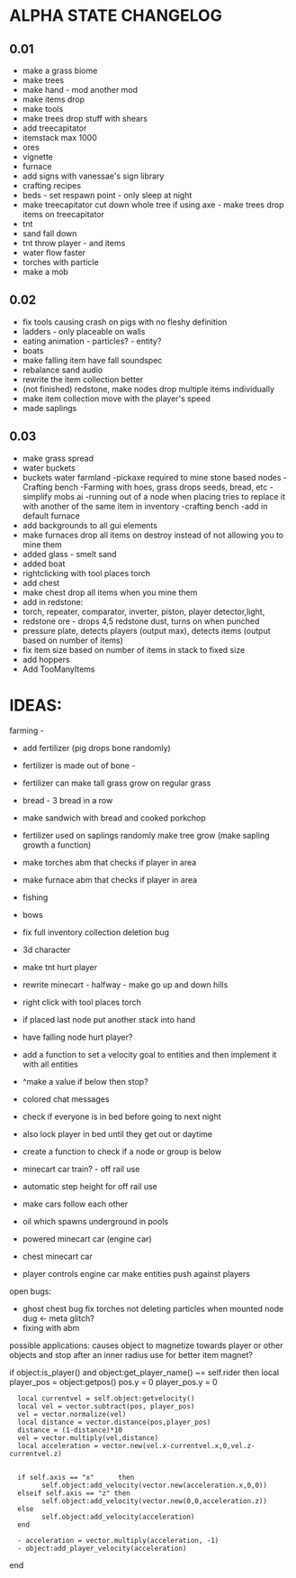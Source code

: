 # ALPHA STATE CHANGELOG
## 0.01
- make a grass biome
- make trees
- make hand - mod another mod
- make items drop
- make tools
- make trees drop stuff with shears
- add treecapitator
- itemstack max 1000
- ores
- vignette
- furnace
- add signs with vanessae's sign library
- crafting recipes
- beds - set respawn point - only sleep at night
- make treecapitator cut down whole tree if using axe - make trees drop items on treecapitator
- tnt
- sand fall down
- tnt throw player - and items
- water flow faster
- torches with particle
- make a mob

## 0.02
- fix tools causing crash on pigs with no fleshy definition
- ladders - only placeable on walls
- eating animation - particles? - entity?
- boats
- make falling item have fall soundspec
- rebalance sand audio
- rewrite the item collection better
- (not finished) redstone, make nodes drop multiple items individually
- make item collection move with the player's speed
- made saplings


## 0.03
- make grass spread
- water buckets
- buckets water farmland
-pickaxe required to mine stone based nodes
-Crafting bench
-Farming with hoes, grass drops seeds, bread, etc
-simplify mobs ai
-running out of a node when placing tries to replace it with another of the same item in inventory
-crafting bench
-add in default furnace
- add backgrounds to all gui elements
- make furnaces drop all items on destroy instead of not allowing you to mine them
- added glass - smelt sand
- added boat 
- rightclicking with tool places torch
- add chest
- make chest drop all items when you mine them
- add in redstone:
- torch, repeater, comparator, inverter, piston, player detector,light,
- redstone ore - drops 4,5 redstone dust, turns on when punched
- pressure plate, detects players (output max), detects items (output based on number of items)
- fix item size based on number of items in stack to fixed size
- add hoppers
- Add TooManyItems




# IDEAS:

farming - 
- add fertilizer (pig drops bone randomly) 
- fertilizer is made out of bone - 
- fertilizer can make tall grass grow on regular grass
- bread - 3 bread in a row
- make sandwich with bread and cooked porkchop
- fertilizer used on saplings randomly make tree grow (make sapling growth a function)

- make torches abm that checks if player in area
- make furnace abm that checks if player in area


- fishing
- bows
- fix full inventory collection deletion bug
- 3d character
- make tnt hurt player
- rewrite minecart - halfway - make go up and down hills
- right click with tool places torch
- if placed last node put another stack into hand
- have falling node hurt player?
- add a function to set a velocity goal to entities and then implement it with all entities
- ^make a value if below then stop?
- colored chat messages
- check if everyone is in bed before going to next night
- also lock player in bed until they get out or daytime
- create a function to check if a node or group is below

- minecart car train? - off rail use
- automatic step height for off rail use
- make cars follow each other
- oil which spawns underground in pools
- powered minecart car (engine car)
- chest minecart car
- player controls engine car
make entities push against players


open bugs:
- ghost chest bug
fix torches not deleting particles when mounted node dug <- meta glitch?
- fixing with abm



possible applications:
causes object to magnetize towards player or other objects and stop after an inner radius
use for better item magnet?

if object:is_player() and object:get_player_name() ~= self.rider then
      local player_pos = object:getpos()
      pos.y = 0
      player_pos.y = 0
      
      local currentvel = self.object:getvelocity()
      local vel = vector.subtract(pos, player_pos)
      vel = vector.normalize(vel)
      local distance = vector.distance(pos,player_pos)
      distance = (1-distance)*10
      vel = vector.multiply(vel,distance)
      local acceleration = vector.new(vel.x-currentvel.x,0,vel.z-currentvel.z)
      
      
      if self.axis == "x"      then
            self.object:add_velocity(vector.new(acceleration.x,0,0))
      elseif self.axis == "z" then
            self.object:add_velocity(vector.new(0,0,acceleration.z))
      else
            self.object:add_velocity(acceleration)
      end
      
      - acceleration = vector.multiply(acceleration, -1)
      - object:add_player_velocity(acceleration)
end
